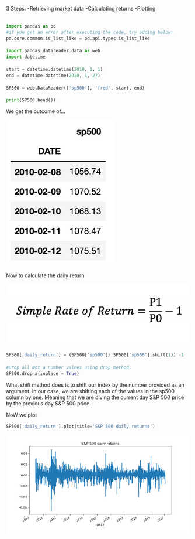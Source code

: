 3 Steps:
-Retrieving market data
-Calculating returns
-Plotting


```python

import pandas as pd
#if you get an error after executing the code, try adding below:
pd.core.common.is_list_like = pd.api.types.is_list_like

import pandas_datareader.data as web
import datetime

start = datetime.datetime(2010, 1, 1)
end = datetime.datetime(2020, 1, 27)

SP500 = web.DataReader(['sp500'], 'fred', start, end)

print(SP500.head())
```
We get the outcome of...

![outcome](Screenshot-2020-02-08-at-17.10.47.png)

Now to calculate the daily return

![name](Screenshot-2020-02-08-at-16.50.41.png)
```python
SP500['daily_return'] = (SP500['sp500']/ SP500['sp500'].shift(1)) -1

#Drop all Not a number values using drop method.
SP500.dropna(inplace = True)
```
What shift method does is to shift our index by the number provided as an argument. In our case, we are shifting each of the values in the sp500 column by one. Meaning that we are diving the current day S&P 500 price by the previous day S&P 500 price.

NoW we plot

```python
SP500['daily_return'].plot(title='S&P 500 daily returns')
```

![Plot](Daily_Returns.png)
